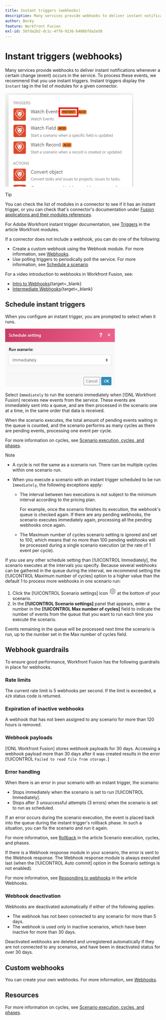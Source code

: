 ```yaml
---
title: Instant triggers (webhooks)
description: Many services provide webhooks to deliver instant notifications whenever a certain change occurs in the service. To process these notifications, we recommend that you use instant triggers. This article describes the use and functionality of instant triggers in Adobe Workfront Fusion.
author: Becky
feature: Workfront Fusion
exl-id: 5bfda2b2-dc1c-4ff6-9236-b480bfda2e58
---
```

# Instant triggers (webhooks)

Many services provide webhooks to deliver instant notifications whenever a certain change (event) occurs in the service. To process these events, we recommend that you use instant triggers. Instant triggers display the `Instant` tag in the list of modules for a given connector.

![](assets/instant.png)

>[!TIP]
>
>You can check the list of modules in a connector to see if it has an instant trigger, or you can check that's connector's documentation under [Fusion applications and their modules references](/help/workfront-fusion/references/apps-and-modules/apps-and-modules-toc.md).
>
>For Adobe Workfront instant trigger documentation, see [Triggers](/help/workfront-fusion/references/apps-and-modules/adobe-connectors/workfront-modules.md#triggers) in the article Workfront modules.

If a connector does not include a webhook, you can do one of the following:

* Create a custom webhook using the Webhook module.
   For more information, see [Webhooks](/help/workfront-fusion/references/apps-and-modules/universal-connectors/webhooks-updated.md).
* Use polling triggers to periodically poll the service.
   For more information, see [Schedule a scenario](/help/workfront-fusion/create-scenarios/config-scenarios-settings/schedule-a-scenario.md)

For a video introduction to webhooks in Workfront Fusion, see:

* [Intro to Webhooks](https://video.tv.adobe.com/v/3427025/){target=_blank}
* [Intermediate Webhooks](https://video.tv.adobe.com/v/3427030/){target=_blank}

## Schedule instant triggers

When you configure an instant trigger, you are prompted to select when it runs.

![](assets/schedule-setting.png)

Select `Immediately` to run the scenario immediately when [!DNL Workfront Fusion] receives new events from the service. These events are immediately sent into a queue, and are then processed in the scenario one at a time, in the same order that data is received.

When the scenario executes, the total amount of pending events waiting in the queue is counted, and the scenario performs as many cycles as there are pending events, processing one event per cycle.

For more information on cycles, see [Scenario execution, cycles, and phases](/help/workfront-fusion/references/scenarios/scenario-execution-cycles-phases.md).

>[!NOTE]
>
>* A cycle is not the same as a scenario run. There can be multiple cycles within one scenario run. 
>* When you execute a scenario with an instant trigger scheduled to be run `Immediately`, the following exceptions apply:
>
>     * The interval between two executions is not subject to the minimum interval according to the pricing plan.
>
>       For example, once the scenario finishes its execution, the webhook's queue is checked again. If there are any pending webhooks, the scenario executes immediately again, processing all the pending webhooks once again.
>   
>     * The Maximum number of cycles scenario setting is ignored and set to 100, which means that no more than 100 pending webhooks will be processed during a single scenario execution (at the rate of 1 event per cycle).
>


If you use any other schedule setting than [!UICONTROL Immediately], the scenario executes at the intervals you specify. Because several webhooks can be gathered in the queue during the interval, we recommend setting the [!UICONTROL Maximum number of cycles] option to a higher value than the default 1 to process more webhooks in one scenario run:

1. Click the [!UICONTROL Scenario settings] icon ![](assets/scenario-settings-icon.png) at the bottom of your scenario.
1. In the **[!UICONTROL Scenario settings]** panel that appears, enter a number in the **[!UICONTROL Max number of cycles]** field to indicate the number of events from the queue that you want to run each time you execute the scenario. 

Events remaining in the queue will be processed next time the scenario is run, up to the number set in the Max number of cycles field.

## Webhook guardrails

To ensure good performance, Workfront Fusion has the following guardrails in place for webhooks.

### Rate limits

The current rate limit is 5 webhooks per second. If the limit is exceeded, a `429` status code is returned.

### Expiration of inactive webhooks

A webhook that has not been assigned to any scenario for more than 120 hours is removed.

### Webhook payloads

[!DNL Workfront Fusion] stores webhook payloads for 30 days. Accessing a webhook payload more than 30 days after it was created results in the error [!UICONTROL `Failed to read file from storage.`]

### Error handling

When there is an error in your scenario with an instant trigger, the scenario:

* Stops immediately when the scenario is set to run [!UICONTROL Immediately].
* Stops after 3 unsuccessful attempts (3 errors) when the scenario is set to run as scheduled.

If an error occurs during the scenario execution, the event is placed back into the queue during the instant trigger's rollback phase. In such a situation, you can fix the scenario and run it again. 

For more information, see [Rollback](/help/workfront-fusion/references/scenarios/scenario-execution-cycles-phases.md#rollback) in the article Scenario execution, cycles, and phases.

If there is a Webhook response module in your scenario, the error is sent to the Webhook response. The Webhook response module is always executed last (when the [!UICONTROL Auto commit] option in the Scenario settings is not enabled). 

For more information, see [Responding to webhooks](/help/workfront-fusion/references/apps-and-modules/universal-connectors/webhooks-updated.md#responding-to-webhooks) in the article Webhooks.

### Webhook deactivation

Webhooks are deactivated automatically if either of the following applies:

* The webhook has not been connected to any scenario for more than 5 days.
* The webhook is used only in inactive scenarios, which have been inactive for more than 30 days.

Deactivated webhooks are deleted and unregistered automatically if they are not connected to any scenarios, and have been in deactivated status for over 30 days.

## Custom webhooks

You can create your own webhooks. For more information, see [Webhooks](/help/workfront-fusion/references/apps-and-modules/universal-connectors/webhooks-updated.md).

## Resources

For more information on cycles, see [Scenario execution, cycles, and phases](/help/workfront-fusion/references/scenarios/scenario-execution-cycles-phases.md).
